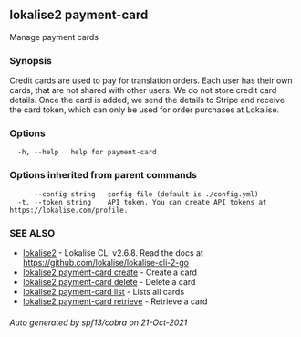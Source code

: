 ## lokalise2 payment-card

Manage payment cards

### Synopsis

Credit cards are used to pay for translation orders. Each user has their own cards, that are not shared with other users. We do not store credit card details. Once the card is added, we send the details to Stripe and receive the card token, which can only be used for order purchases at Lokalise.

### Options

```
  -h, --help   help for payment-card
```

### Options inherited from parent commands

```
      --config string   config file (default is ./config.yml)
  -t, --token string    API token. You can create API tokens at https://lokalise.com/profile.
```

### SEE ALSO

* [lokalise2](lokalise2.md)	 - Lokalise CLI v2.6.8. Read the docs at https://github.com/lokalise/lokalise-cli-2-go
* [lokalise2 payment-card create](lokalise2_payment-card_create.md)	 - Create a card
* [lokalise2 payment-card delete](lokalise2_payment-card_delete.md)	 - Delete a card
* [lokalise2 payment-card list](lokalise2_payment-card_list.md)	 - Lists all cards
* [lokalise2 payment-card retrieve](lokalise2_payment-card_retrieve.md)	 - Retrieve a card

###### Auto generated by spf13/cobra on 21-Oct-2021
